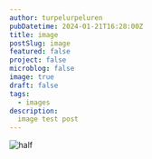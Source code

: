```yaml
---
author: turpelurpeluren
pubDatetime: 2024-01-21T16:28:00Z
title: image
postSlug: image
featured: false
project: false
microblog: false
image: true
draft: false
tags:
  - images
description:
  image test post
---
```


![half](@assets/images/kroppisstortransparent2.png)